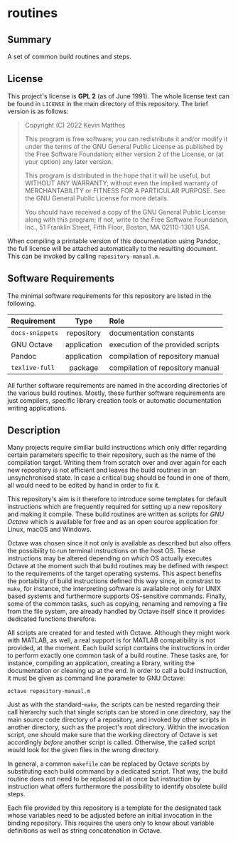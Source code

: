 <!------------------------------------------------------------------------------
--
-- Copyright (C) 2022 Kevin Matthes
--
-- This program is free software; you can redistribute it and/or modify
-- it under the terms of the GNU General Public License as published by
-- the Free Software Foundation; either version 2 of the License, or
-- (at your option) any later version.
--
-- This program is distributed in the hope that it will be useful,
-- but WITHOUT ANY WARRANTY; without even the implied warranty of
-- MERCHANTABILITY or FITNESS FOR A PARTICULAR PURPOSE.  See the
-- GNU General Public License for more details.
--
-- You should have received a copy of the GNU General Public License along
-- with this program; if not, write to the Free Software Foundation, Inc.,
-- 51 Franklin Street, Fifth Floor, Boston, MA 02110-1301 USA.
--
----
--
--  FILE
--      README.md
--
--  BRIEF
--      Important information regarding this project.
--
--  AUTHOR
--      Kevin Matthes
--
--  COPYRIGHT
--      (C) 2022 Kevin Matthes.
--      This file is licensed GPL 2 as of June 1991.
--
--  DATE
--      2022
--
--  NOTE
--      See `LICENSE' for full license.
--
------------------------------------------------------------------------------->

# routines

## Summary

A set of common build routines and steps.

## License

This project's license is **GPL 2** (as of June 1991).  The whole license text
can be found in `LICENSE` in the main directory of this repository.  The brief
version is as follows:

> Copyright (C) 2022 Kevin Matthes
>
> This program is free software; you can redistribute it and/or modify
> it under the terms of the GNU General Public License as published by
> the Free Software Foundation; either version 2 of the License, or
> (at your option) any later version.
>
> This program is distributed in the hope that it will be useful,
> but WITHOUT ANY WARRANTY; without even the implied warranty of
> MERCHANTABILITY or FITNESS FOR A PARTICULAR PURPOSE.  See the
> GNU General Public License for more details.
>
> You should have received a copy of the GNU General Public License along
> with this program; if not, write to the Free Software Foundation, Inc.,
> 51 Franklin Street, Fifth Floor, Boston, MA 02110-1301 USA.

When compiling a printable version of this documentation using Pandoc, the full
license will be attached automatically to the resulting document.  This can be
invoked by calling `repository-manual.m`.

## Software Requirements

The minimal software requirements for this repository are listed in the
following.

| Requirement       | Type          | Role                              |
|:------------------|:-------------:|:----------------------------------|
| `docs-snippets`   | repository    | documentation constants           |
| GNU Octave        | application   | execution of the provided scripts |
| Pandoc            | application   | compilation of repository manual  |
| `texlive-full`    | package       | compilation of repository manual  |

All further software requirements are named in the according directories of the
various build routines.  Mostly, these further software requirements are just
compilers, specific library creation tools or automatic documentation writing
applications.

## Description

Many projects require similiar build instructions which only differ regarding
certain parameters specific to their repository, such as the name of the
compilation target.  Writing them from scratch over and over again for each new
repository is not efficient and leaves the build routines in an unsynchronised
state.  In case a critical bug should be found in one of them, all would need
to be edited by hand in order to fix it.

This repository's aim is it therefore to introduce some templates for default
instructions which are frequently required for setting up a new repository and
making it compile.  These build routines are written as scripts for *GNU Octave*
which is available for free and as an open source application for Linux, macOS
and Windows.

Octave was chosen since it not only is available as described but also offers
the possibility to run terminal instructions on the host OS.  These instructions
may be altered depending on *which* OS actually executes Octave at the moment
such that build routines may be defined with respect to the requirements of the
target operating systems.  This aspect benefits the portability of build
instructions defined this way since, in constrast to `make`, for instance, the
interpreting software is available not only for UNIX based systems and
furthermore supports OS-sensitive commands.  Finally, some of the common tasks,
such as copying, renaming and removing a file from the file system, are already
handled by Octave itself since it provides dedicated functions therefore.

All scripts are created for and tested with Octave.  Although they might work
with MATLAB, as well, a real support is for MATLAB compatibility is not
provided, at the moment.  Each build script contains the instructions in order
to perform exactly one common task of a build routine.  These tasks are, for
instance, compiling an application, creating a library, writing the
documentation or cleaning up at the end.  In order to call a build instruction,
it must be given as command line parameter to GNU Octave:

```
octave repository-manual.m
```

Just as with the standard-`make`, the scripts can be nested regarding their call
hierarchy such that single scripts can be stored in one directory, say the main
source code directory of a repository, and invoked by other scripts in another
directory, such as the project's root directory.  Within the invocation script,
one should make sure that the working directory of Octave is set accordingly
*before* another script is called.  Otherwise, the called script would look for
the given files in the wrong directory.

In general, a common `makefile` can be replaced by Octave scripts by
substituting each build command by a dedicated script.  That way, the build
routine does not need to be replaced all at once but instruction by instruction
what offers furthermore the possibility to identify obsolete build steps.

Each file provided by this repository is a template for the designated task
whose variables need to be adjusted before an initial invocation in the binding
repository.  This requires the users only to know about variable definitions as
well as string concatenation in Octave.

<!----------------------------------------------------------------------------->
